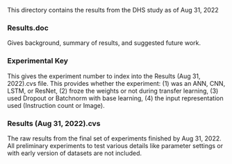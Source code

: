 This directory contains the results from the DHS study as of Aug 31, 2022

### Results.doc
Gives background, summary of results, and suggested future work.

### Experimental Key
This gives the experiment number to index into the Results (Aug 31, 2022).cvs file. This provides whether the experiment: (1) was an ANN, CNN, LSTM, or ResNet, (2) froze the weights or not during transfer learning, (3) used Dropout or Batchnorm with base learning, (4) the input representation used (Instruction count or Image).

### Results (Aug 31, 2022).cvs
The raw results from the final set of experiments finished by Aug 31, 2022. All preliminary experiments to test various details like parameter settings or with early version of datasets are not included.
